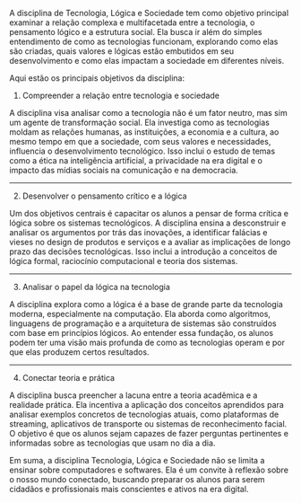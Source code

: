 A disciplina de Tecnologia, Lógica e Sociedade tem como objetivo principal examinar a relação complexa e multifacetada entre a tecnologia, o pensamento lógico e a estrutura social. Ela busca ir além do simples entendimento de como as tecnologias funcionam, explorando como elas são criadas, quais valores e lógicas estão embutidos em seu desenvolvimento e como elas impactam a sociedade em diferentes níveis.

Aqui estão os principais objetivos da disciplina:

1. Compreender a relação entre tecnologia e sociedade

A disciplina visa analisar como a tecnologia não é um fator neutro, mas sim um agente de transformação social. Ela investiga como as tecnologias moldam as relações humanas, as instituições, a economia e a cultura, ao mesmo tempo em que a sociedade, com seus valores e necessidades, influencia o desenvolvimento tecnológico. Isso inclui o estudo de temas como a ética na inteligência artificial, a privacidade na era digital e o impacto das mídias sociais na comunicação e na democracia.

---

2. Desenvolver o pensamento crítico e a lógica

Um dos objetivos centrais é capacitar os alunos a pensar de forma crítica e lógica sobre os sistemas tecnológicos. A disciplina ensina a desconstruir e analisar os argumentos por trás das inovações, a identificar falácias e vieses no design de produtos e serviços e a avaliar as implicações de longo prazo das decisões tecnológicas. Isso inclui a introdução a conceitos de lógica formal, raciocínio computacional e teoria dos sistemas.

---

3. Analisar o papel da lógica na tecnologia

A disciplina explora como a lógica é a base de grande parte da tecnologia moderna, especialmente na computação. Ela aborda como algoritmos, linguagens de programação e a arquitetura de sistemas são construídos com base em princípios lógicos. Ao entender essa fundação, os alunos podem ter uma visão mais profunda de como as tecnologias operam e por que elas produzem certos resultados.

---

4. Conectar teoria e prática

A disciplina busca preencher a lacuna entre a teoria acadêmica e a realidade prática. Ela incentiva a aplicação dos conceitos aprendidos para analisar exemplos concretos de tecnologias atuais, como plataformas de streaming, aplicativos de transporte ou sistemas de reconhecimento facial. O objetivo é que os alunos sejam capazes de fazer perguntas pertinentes e informadas sobre as tecnologias que usam no dia a dia.

Em suma, a disciplina Tecnologia, Lógica e Sociedade não se limita a ensinar sobre computadores e softwares. Ela é um convite à reflexão sobre o nosso mundo conectado, buscando preparar os alunos para serem cidadãos e profissionais mais conscientes e ativos na era digital.
